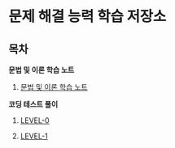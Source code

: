 # 문제 해결 능력 학습 저장소

## 목차

**문법 및 이론 학습 노트**

1. [문법 및 이론 학습 노트](./docs/syntax/syntax.md)

**코딩 테스트 풀이**

1. [LEVEL-0](./docs/level-0/level-0.md)

2. [LEVEL-1](./docs/level-1/level-1.md)
